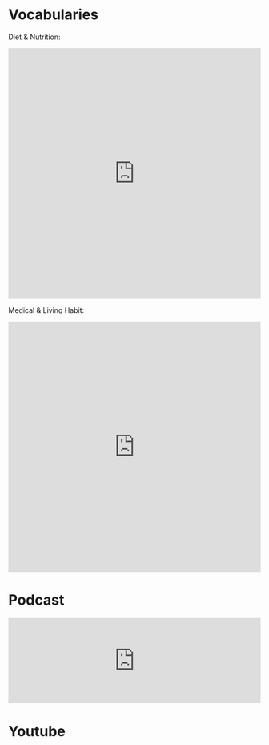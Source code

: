 Vocabularies
=================

Diet & Nutrition:
<iframe src="https://quizlet.com/491179598/flashcards/embed?i=7u4xy&x=1jj1" height="500" width="100%" style="border:0"></iframe>

Medical & Living Habit:
<iframe src="https://quizlet.com/509713512/flashcards/embed?i=7u4xy&x=1jj1" height="500" width="100%" style="border:0"></iframe>


Podcast
========

<iframe src="https://www.listennotes.com/embedded/e/c85c326c2ef84d84a36b88e243a75d5f/" height="170px" width="100%" style="width: 1px; min-width: 100%;" frameborder="0" scrolling="no"></iframe>


Youtube
========




<!--stackedit_data:
eyJoaXN0b3J5IjpbLTE4OTM3MTI0ODZdfQ==
-->